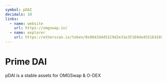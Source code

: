 ```yaml
---
symbol: pDAI
decimals: 18
links:
  - name: website
    url: https://omgswap.in/
  - name: explorer
    url: https://etherscan.io/token/0x9043d4d51C9d2e31e3F169de4551E416970c27Ef
---
```


# Prime DAI

pDAI is a stable assets for OMGSwap & O-DEX
